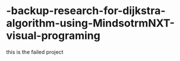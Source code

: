 # -backup-research-for-dijkstra-algorithm-using-MindsotrmNXT-visual-programing
this is the failed project 
